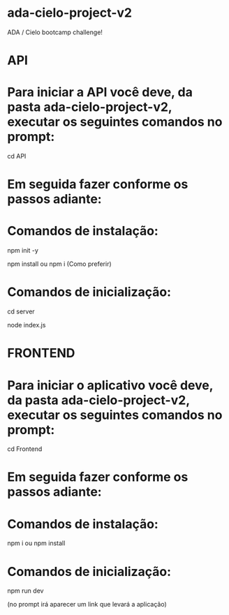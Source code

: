 # ada-cielo-project-v2
ADA / Cielo bootcamp challenge!

# API

# Para iniciar a API você deve, da pasta ada-cielo-project-v2, executar os seguintes comandos no prompt:

cd API

# Em seguida fazer conforme os passos adiante:

# Comandos de instalação:

npm init -y

npm install ou npm i (Como preferir)

# Comandos de inicialização:

cd server

node index.js

# FRONTEND

# Para iniciar o aplicativo você deve, da pasta ada-cielo-project-v2, executar os seguintes comandos no prompt:

cd Frontend

# Em seguida fazer conforme os passos adiante:

# Comandos de instalação:

npm i ou npm install

# Comandos de inicialização:

npm run dev

(no prompt irá aparecer um link que levará a aplicação)